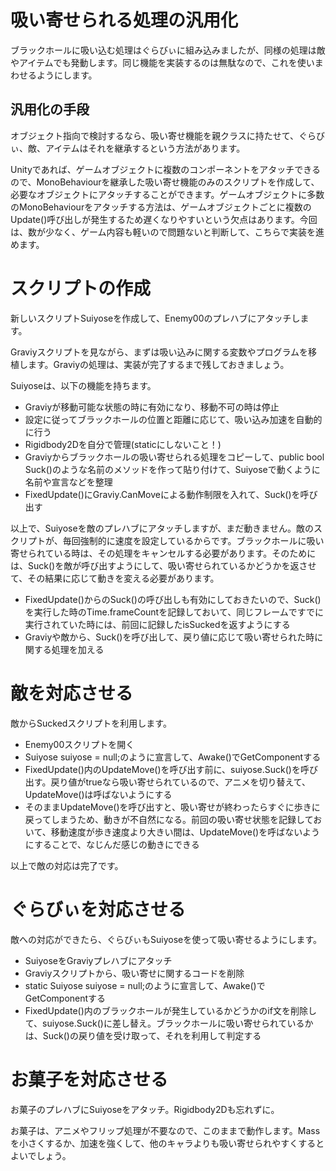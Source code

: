 # 吸い寄せられる処理の汎用化

ブラックホールに吸い込む処理はぐらびぃに組み込みましたが、同様の処理は敵やアイテムでも発動します。同じ機能を実装するのは無駄なので、これを使いまわせるようにします。

## 汎用化の手段
オブジェクト指向で検討するなら、吸い寄せ機能を親クラスに持たせて、ぐらびぃ、敵、アイテムはそれを継承するという方法があります。

Unityであれば、ゲームオブジェクトに複数のコンポーネントをアタッチできるので、MonoBehaviourを継承した吸い寄せ機能のみのスクリプトを作成して、必要なオブジェクトにアタッチすることができます。ゲームオブジェクトに多数のMonoBehaviourをアタッチする方法は、ゲームオブジェクトごとに複数のUpdate()呼び出しが発生するため遅くなりやすいという欠点はあります。今回は、数が少なく、ゲーム内容も軽いので問題ないと判断して、こちらで実装を進めます。

# スクリプトの作成
新しいスクリプトSuiyoseを作成して、Enemy00のプレハブにアタッチします。

Graviyスクリプトを見ながら、まずは吸い込みに関する変数やプログラムを移植します。Graviyの処理は、実装が完了するまで残しておきましょう。

Suiyoseは、以下の機能を持ちます。

- Graviyが移動可能な状態の時に有効になり、移動不可の時は停止
- 設定に従ってブラックホールの位置と距離に応じて、吸い込み加速を自動的に行う
- Rigidbody2Dを自分で管理(staticにしないこと！)
- Graviyからブラックホールの吸い寄せられる処理をコピーして、public bool Suck()のような名前のメソッドを作って貼り付けて、Suiyoseで動くように名前や宣言などを整理
- FixedUpdate()にGraviy.CanMoveによる動作制限を入れて、Suck()を呼び出す

以上で、Suiyoseを敵のプレハブにアタッチしますが、まだ動きません。敵のスクリプトが、毎回強制的に速度を設定しているからです。ブラックホールに吸い寄せられている時は、その処理をキャンセルする必要があります。そのためには、Suck()を敵が呼び出すようにして、吸い寄せられているかどうかを返させて、その結果に応じて動きを変える必要があります。

- FixedUpdate()からのSuck()の呼び出しも有効にしておきたいので、Suck()を実行した時のTime.frameCountを記録しておいて、同じフレームですでに実行されていた時には、前回に記録したisSuckedを返すようにする
- Graviyや敵から、Suck()を呼び出して、戻り値に応じて吸い寄せられた時に関する処理を加える

# 敵を対応させる
敵からSuckedスクリプトを利用します。

- Enemy00スクリプトを開く
- Suiyose suiyose = null;のように宣言して、Awake()でGetComponentする
- FixedUpdate()内のUpdateMove()を呼び出す前に、suiyose.Suck()を呼び出す。戻り値がtrueなら吸い寄せられているので、アニメを切り替えて、UpdateMove()は呼ばないようにする
- そのままUpdateMove()を呼び出すと、吸い寄せが終わったらすぐに歩きに戻ってしまうため、動きが不自然になる。前回の吸い寄せ状態を記録しておいて、移動速度が歩き速度より大きい間は、UpdateMove()を呼ばないようにすることで、なじんだ感じの動きにできる

以上で敵の対応は完了です。

# ぐらびぃを対応させる
敵への対応ができたら、ぐらびぃもSuiyoseを使って吸い寄せるようにします。

- SuiyoseをGraviyプレハブにアタッチ
- Graviyスクリプトから、吸い寄せに関するコードを削除
- static Suiyose suiyose = null;のように宣言して、Awake()でGetComponentする
- FixedUpdate()内のブラックホールが発生しているかどうかのif文を削除して、suiyose.Suck()に差し替え。ブラックホールに吸い寄せられているかは、Suck()の戻り値を受け取って、それを利用して判定する

# お菓子を対応させる
お菓子のプレハブにSuiyoseをアタッチ。Rigidbody2Dも忘れずに。

お菓子は、アニメやフリップ処理が不要なので、このままで動作します。Massを小さくするか、加速を強くして、他のキャラよりも吸い寄せられやすくするとよいでしょう。
